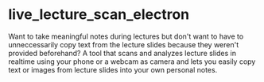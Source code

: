 # live_lecture_scan_electron
Want to take meaningful notes during lectures but don't want to have to unneccessarily copy text from the lecture slides because they weren't provided beforehand? A tool that scans and analyzes lecture slides in realtime using your phone or a webcam as camera and lets you easily copy text or images from lecture slides into your own personal notes.
